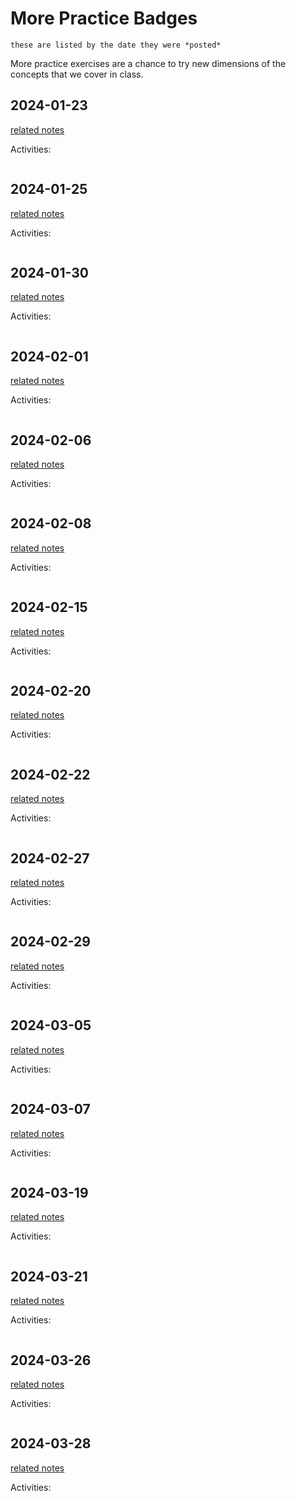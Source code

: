 # More Practice Badges

```{note}
these are listed by the date they were *posted*
```

More practice exercises are a chance to try new dimensions of the concepts that we 
cover in class. 



## 2024-01-23

[related notes](../notes/2024-01-23)

Activities:
```{include} ../_practice/2024-01-23.md
```

## 2024-01-25

[related notes](../notes/2024-01-25)

Activities:
```{include} ../_practice/2024-01-25.md
```

## 2024-01-30

[related notes](../notes/2024-01-30)

Activities:
```{include} ../_practice/2024-01-30.md
```
## 2024-02-01

[related notes](../notes/2024-02-01)

Activities:
```{include} ../_practice/2024-02-01.md
```
## 2024-02-06

[related notes](../notes/2024-02-06)

Activities:
```{include} ../_practice/2024-02-06.md
```
## 2024-02-08

[related notes](../notes/2024-02-08)

Activities:
```{include} ../_practice/2024-02-08.md
```
## 2024-02-15

[related notes](../notes/2024-02-15)

Activities:
```{include} ../_practice/2024-02-15.md
```
## 2024-02-20

[related notes](../notes/2024-02-20)

Activities:
```{include} ../_practice/2024-02-20.md
```

## 2024-02-22

[related notes](../notes/2024-02-22)

Activities:
```{include} ../_practice/2024-02-22.md
```

## 2024-02-27

[related notes](../notes/2024-02-27)

Activities:
```{include} ../_practice/2024-02-27.md
```
## 2024-02-29

[related notes](../notes/2024-02-29)

Activities:
```{include} ../_practice/2024-02-29.md
```
## 2024-03-05

[related notes](../notes/2024-03-05)

Activities:
```{include} ../_practice/2024-03-05.md
```
## 2024-03-07

[related notes](../notes/2024-03-07)

Activities:
```{include} ../_practice/2024-03-07.md
```
## 2024-03-19

[related notes](../notes/2024-03-19)

Activities:
```{include} ../_practice/2024-03-19.md
```
## 2024-03-21

[related notes](../notes/2024-03-21)

Activities:
```{include} ../_practice/2024-03-21.md
```
## 2024-03-26

[related notes](../notes/2024-03-26)

Activities:
```{include} ../_practice/2024-03-26.md
```
## 2024-03-28

[related notes](../notes/2024-03-28)

Activities:
```{include} ../_practice/2024-03-28.md
```